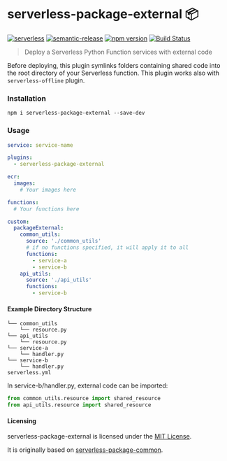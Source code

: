 # serverless-package-external 📦

[![serverless](http://public.serverless.com/badges/v3.svg)](http://www.serverless.com)
[![semantic-release](https://img.shields.io/badge/%20%20%F0%9F%93%A6%F0%9F%9A%80-semantic--release-e10079.svg)](https://github.com/semantic-release/semantic-release)
[![npm version](https://badge.fury.io/js/serverless-package-external.svg)](https://badge.fury.io/js/serverless-package-external)
[![Build Status](https://travis-ci.com/epsagon/serverless-package-external.svg?branch=master)](https://travis-ci.com/epsagon/serverless-package-external)

> Deploy a Serverless Python Function services with external code

Before deploying, this plugin symlinks folders containing shared code into the root directory of your Serverless function.
This plugin works also with `serverless-offline` plugin.

### Installation

```
npm i serverless-package-external --save-dev
```

### Usage

```yml
service: service-name

plugins:
  - serverless-package-external

ecr:
  images:
    # Your images here

functions:
  # Your functions here

custom:
  packageExternal:
    common_utils:
      source: './common_utils'
      # if no functions specified, it will apply it to all
      functions:
        - service-a
        - service-b
    api_utils:
      source: './api_utils'
      functions:
        - service-b
```

#### Example Directory Structure

```
└── common_utils
    └── resource.py
└── api_utils
    └── resource.py
└── service-a
    └── handler.py
└── service-b
    └── handler.py
serverless.yml
```

In service-b/handler.py, external code can be imported:
```py
from common_utils.resource import shared_resource
from api_utils.resource import shared_resource
```
 
#### Licensing

serverless-package-external is licensed under the [MIT License](./LICENSE.txt).

It is originally based on [serverless-package-common](https://github.com/onlicar/serverless-package-common).
